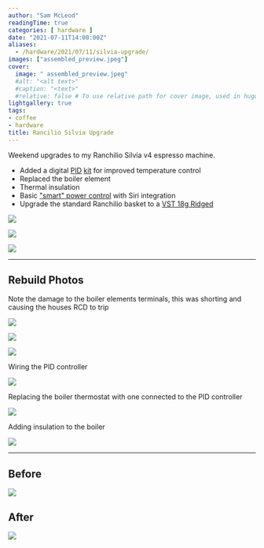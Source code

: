 ```yaml
---
author: "Sam McLeod"
readingTime: true
categories: [ hardware ]
date: "2021-07-11T14:00:00Z"
aliases:
  - /hardware/2021/07/11/silvia-upgrade/
images: ["assembled_preview.jpeg"]
cover:
  image: " assembled_preview.jpeg"
  #alt: "<alt text>"
  #caption: "<text>"
  #relative: false # To use relative path for cover image, used in hugo Page-bundles
lightgallery: true
tags:
- coffee
- hardware
title: Rancilio Silvia Upgrade
---
```


Weekend upgrades to my Ranchilio Silvia v4 espresso machine.

- Added a digital [PID](https://www.seattlecoffeegear.com/blog/2018/10/01/whats-a-pid/) [kit](https://www.jetblackespresso.com.au/shop/p/rancilio-silvia-pid-preinfusion/) for improved temperature control
- Replaced the boiler element
- Thermal insulation
- Basic ["smart" power control](https://www.cygnett.com/products/smart-wi-fi-plug-with-power-monitoring) with Siri integration
- Upgrade the standard Ranchilio basket to a [VST 18g Ridged](https://www.dukescoffee.com.au/shop/vst-precision-basket-ridged/)

![](https://github.com/sammcj/smcleod_files/blob/master/images/silvia_upgrades_2021/assembled.jpeg?raw=true)

![](https://github.com/sammcj/smcleod_files/blob/master/images/silvia_upgrades_2021/siri.jpeg?raw=true)

![](https://github.com/sammcj/smcleod_files/blob/master/images/silvia_upgrades_2021/vst_18g_r.jpeg?raw=true)

---

## Rebuild Photos

Note the damage to the boiler elements terminals, this was shorting and causing the houses RCD to trip

![](https://github.com/sammcj/smcleod_files/blob/master/images/silvia_upgrades_2021/boiler_element_damage.jpeg?raw=true)

![](https://github.com/sammcj/smcleod_files/blob/master/images/silvia_upgrades_2021/boiler_out.jpeg?raw=true)

![](https://github.com/sammcj/smcleod_files/blob/master/images/silvia_upgrades_2021/element.jpeg?raw=true)

Wiring the PID controller

![](https://github.com/sammcj/smcleod_files/blob/master/images/silvia_upgrades_2021/pid_interface_wiring.jpeg?raw=true)

Replacing the boiler thermostat with one connected to the PID controller

![](https://github.com/sammcj/smcleod_files/blob/master/images/silvia_upgrades_2021/pid_boiler_wiring.jpeg?raw=true)

Adding insulation to the boiler

![](https://github.com/sammcj/smcleod_files/blob/master/images/silvia_upgrades_2021/insulation.jpeg?raw=true)

---

## Before

![](https://github.com/sammcj/smcleod_files/blob/master/images/silvia_upgrades_2021/before.jpeg?raw=true)

## After

![](https://github.com/sammcj/smcleod_files/blob/master/images/silvia_upgrades_2021/assembled.jpeg?raw=true)
